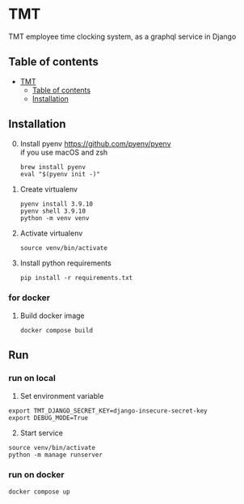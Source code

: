 # TMT

TMT employee time clocking system, as a graphql service in Django

## Table of contents

- [TMT](#tmt)
  - [Table of contents](#table-of-contents)
  - [Installation](#installation)

## Installation

0. Install pyenv https://github.com/pyenv/pyenv  
    if you use macOS and zsh
    ```shell
    brew install pyenv
    eval "$(pyenv init -)"
    ```
1. Create virtualenv
    ```shell
    pyenv install 3.9.10
    pyenv shell 3.9.10
    python -m venv venv
    ```
2. Activate virtualenv
    ```shell
    source venv/bin/activate
    ```
3. Install python requirements
    ```shell
    pip install -r requirements.txt
    ```

### for docker
1. Build docker image
    ```shell
    docker compose build
    ```
   
## Run

### run on local
1. Set environment variable
```shell
export TMT_DJANGO_SECRET_KEY=django-insecure-secret-key
export DEBUG_MODE=True
```
2. Start service
```shell
source venv/bin/activate
python -m manage runserver
```

### run on docker
```shell
docker compose up
```
